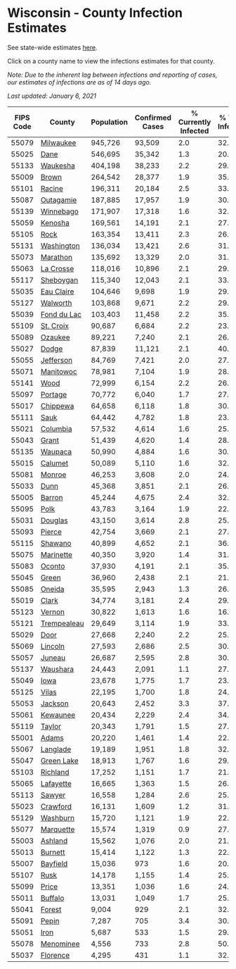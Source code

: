 # Wisconsin - County Infection Estimates

See state-wide estimates [here](/infections/us-wi).

Click on a county name to view the infections estimates for that county.

*Note: Due to the inherent lag between infections and reporting of cases, our estimates of infections are as of 14 days ago.*

*Last updated: January 6, 2021*

|   FIPS Code |                     County |   Population |   Confirmed Cases |   % Currently Infected |   % Total Infected |
|-------------|----------------------------|--------------|-------------------|------------------------|--------------------|
|       55079 |     [Milwaukee](milwaukee) |      945,726 |            93,509 |                    2.0 |               32.7 |
|       55025 |               [Dane](dane) |      546,695 |            35,342 |                    1.3 |               20.7 |
|       55133 |       [Waukesha](waukesha) |      404,198 |            38,233 |                    2.2 |               29.8 |
|       55009 |             [Brown](brown) |      264,542 |            28,377 |                    1.9 |               35.4 |
|       55101 |           [Racine](racine) |      196,311 |            20,184 |                    2.5 |               33.2 |
|       55087 |     [Outagamie](outagamie) |      187,885 |            17,957 |                    1.9 |               30.3 |
|       55139 |     [Winnebago](winnebago) |      171,907 |            17,318 |                    1.6 |               32.3 |
|       55059 |         [Kenosha](kenosha) |      169,561 |            14,191 |                    2.1 |               27.5 |
|       55105 |               [Rock](rock) |      163,354 |            13,411 |                    2.3 |               26.3 |
|       55131 |   [Washington](washington) |      136,034 |            13,421 |                    2.6 |               31.3 |
|       55073 |       [Marathon](marathon) |      135,692 |            13,329 |                    2.0 |               31.2 |
|       55063 |     [La Crosse](la-crosse) |      118,016 |            10,896 |                    2.1 |               29.0 |
|       55117 |     [Sheboygan](sheboygan) |      115,340 |            12,043 |                    2.1 |               33.3 |
|       55035 |   [Eau Claire](eau-claire) |      104,646 |             9,698 |                    1.9 |               29.4 |
|       55127 |       [Walworth](walworth) |      103,868 |             9,671 |                    2.2 |               29.7 |
|       55039 | [Fond du Lac](fond-du-lac) |      103,403 |            11,458 |                    2.2 |               35.4 |
|       55109 |     [St. Croix](st.-croix) |       90,687 |             6,684 |                    2.2 |               23.2 |
|       55089 |         [Ozaukee](ozaukee) |       89,221 |             7,240 |                    2.1 |               26.0 |
|       55027 |             [Dodge](dodge) |       87,839 |            11,121 |                    2.1 |               40.6 |
|       55055 |     [Jefferson](jefferson) |       84,769 |             7,421 |                    2.0 |               27.8 |
|       55071 |     [Manitowoc](manitowoc) |       78,981 |             7,104 |                    1.9 |               28.5 |
|       55141 |               [Wood](wood) |       72,999 |             6,154 |                    2.2 |               26.5 |
|       55097 |         [Portage](portage) |       70,772 |             6,040 |                    1.7 |               27.0 |
|       55017 |       [Chippewa](chippewa) |       64,658 |             6,118 |                    1.8 |               30.1 |
|       55111 |               [Sauk](sauk) |       64,442 |             4,782 |                    1.8 |               23.7 |
|       55021 |       [Columbia](columbia) |       57,532 |             4,614 |                    1.6 |               25.5 |
|       55043 |             [Grant](grant) |       51,439 |             4,620 |                    1.4 |               28.8 |
|       55135 |         [Waupaca](waupaca) |       50,990 |             4,884 |                    1.6 |               30.5 |
|       55015 |         [Calumet](calumet) |       50,089 |             5,110 |                    1.6 |               32.5 |
|       55081 |           [Monroe](monroe) |       46,253 |             3,608 |                    2.0 |               24.5 |
|       55033 |               [Dunn](dunn) |       45,368 |             3,851 |                    2.1 |               26.8 |
|       55005 |           [Barron](barron) |       45,244 |             4,675 |                    2.4 |               32.6 |
|       55095 |               [Polk](polk) |       43,783 |             3,164 |                    1.9 |               22.5 |
|       55031 |         [Douglas](douglas) |       43,150 |             3,614 |                    2.8 |               25.9 |
|       55093 |           [Pierce](pierce) |       42,754 |             3,669 |                    2.1 |               27.1 |
|       55115 |         [Shawano](shawano) |       40,899 |             4,652 |                    2.1 |               36.3 |
|       55075 |     [Marinette](marinette) |       40,350 |             3,920 |                    1.4 |               31.0 |
|       55083 |           [Oconto](oconto) |       37,930 |             4,191 |                    2.1 |               35.1 |
|       55045 |             [Green](green) |       36,960 |             2,438 |                    2.1 |               21.0 |
|       55085 |           [Oneida](oneida) |       35,595 |             2,943 |                    1.3 |               26.2 |
|       55019 |             [Clark](clark) |       34,774 |             3,181 |                    2.4 |               29.0 |
|       55123 |           [Vernon](vernon) |       30,822 |             1,613 |                    1.6 |               16.4 |
|       55121 | [Trempealeau](trempealeau) |       29,649 |             3,114 |                    1.9 |               33.1 |
|       55029 |               [Door](door) |       27,668 |             2,240 |                    2.2 |               25.8 |
|       55069 |         [Lincoln](lincoln) |       27,593 |             2,686 |                    2.5 |               30.5 |
|       55057 |           [Juneau](juneau) |       26,687 |             2,595 |                    2.8 |               30.5 |
|       55137 |       [Waushara](waushara) |       24,443 |             2,091 |                    1.1 |               27.4 |
|       55049 |               [Iowa](iowa) |       23,678 |             1,775 |                    1.7 |               23.7 |
|       55125 |             [Vilas](vilas) |       22,195 |             1,700 |                    1.8 |               24.2 |
|       55053 |         [Jackson](jackson) |       20,643 |             2,452 |                    3.3 |               37.6 |
|       55061 |       [Kewaunee](kewaunee) |       20,434 |             2,229 |                    2.4 |               34.7 |
|       55119 |           [Taylor](taylor) |       20,343 |             1,791 |                    1.5 |               27.9 |
|       55001 |             [Adams](adams) |       20,220 |             1,461 |                    1.4 |               22.8 |
|       55067 |       [Langlade](langlade) |       19,189 |             1,951 |                    1.8 |               32.5 |
|       55047 |   [Green Lake](green-lake) |       18,913 |             1,767 |                    1.6 |               29.8 |
|       55103 |       [Richland](richland) |       17,252 |             1,151 |                    1.7 |               21.3 |
|       55065 |     [Lafayette](lafayette) |       16,665 |             1,363 |                    1.5 |               26.2 |
|       55113 |           [Sawyer](sawyer) |       16,558 |             1,284 |                    2.6 |               25.4 |
|       55023 |       [Crawford](crawford) |       16,131 |             1,609 |                    1.2 |               31.8 |
|       55129 |       [Washburn](washburn) |       15,720 |             1,121 |                    1.9 |               22.3 |
|       55077 |     [Marquette](marquette) |       15,574 |             1,319 |                    0.9 |               27.3 |
|       55003 |         [Ashland](ashland) |       15,562 |             1,076 |                    2.0 |               21.7 |
|       55013 |         [Burnett](burnett) |       15,414 |             1,122 |                    1.3 |               22.8 |
|       55007 |       [Bayfield](bayfield) |       15,036 |               973 |                    1.6 |               20.6 |
|       55107 |               [Rusk](rusk) |       14,178 |             1,155 |                    1.4 |               25.9 |
|       55099 |             [Price](price) |       13,351 |             1,036 |                    1.6 |               24.5 |
|       55011 |         [Buffalo](buffalo) |       13,031 |             1,049 |                    1.7 |               25.1 |
|       55041 |           [Forest](forest) |        9,004 |               929 |                    2.1 |               32.8 |
|       55091 |             [Pepin](pepin) |        7,287 |               705 |                    3.4 |               30.5 |
|       55051 |               [Iron](iron) |        5,687 |               533 |                    1.5 |               29.9 |
|       55078 |     [Menominee](menominee) |        4,556 |               733 |                    2.8 |               50.9 |
|       55037 |       [Florence](florence) |        4,295 |               431 |                    1.1 |               32.0 |